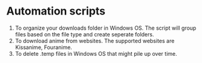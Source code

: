 # Automation scripts

1. To organize your downloads folder in Windows OS. The script will group files based on the file type and create seperate folders.
2. To download anime from websites. The supported websites are Kissanime, Fouranime.
3. To delete .temp files in Windows OS that might pile up over time.
